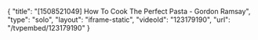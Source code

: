 {
    "title": "[1508521049] How To Cook The Perfect Pasta - Gordon Ramsay",
    "type": "solo",
    "layout": "iframe-static",
    "videoId": "123179190",
    "url": "\/tvpembed\/123179190"
}